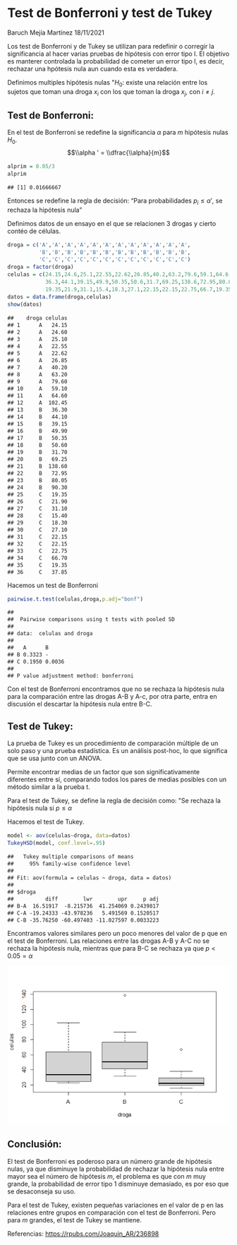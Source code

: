 Test de Bonferroni y test de Tukey
================
Baruch Mejía Martínez
18/11/2021

Los test de Bonferroni y de Tukey se utilizan para redefinir o corregir
la significancia al hacer varias pruebas de hipótesis con error tipo I.
El objetivo es manterer controlada la probabilidad de cometer un error
tipo I, es decir, rechazar una hpótesis nula aun cuando esta es
verdadera.

Definimos multiples hipótesis nulas "*H*<sub>0</sub>: existe una
relación entre los sujetos que toman una droga *x*<sub>*i*</sub> con los
que toman la droga *x*<sub>*j*</sub>, con *i* ≠ *j*.

## Test de Bonferroni:

En el test de Bonferroni se redefine la significancia *α* para *m*
hipótesis nulas *H*<sub>0</sub>.
$$\\alpha ' = \\dfrac{\\alpha}{m}$$

``` r
alprim = 0.05/3
alprim
```

    ## [1] 0.01666667

Entonces se redefine la regla de decisión: “Para probabilidades
*p*<sub>*i*</sub> ≤ *α*′, se rechaza la hipótesis nula”

Definimos datos de un ensayo en el que se relacionen 3 drogas y cierto
contéo de células.

``` r
droga = c('A','A','A','A','A','A','A','A','A','A','A','A',
          'B','B','B','B','B','B','B','B','B','B','B','B',
          'C','C','C','C','C','C','C','C','C','C','C','C')
droga = factor(droga)
celulas = c(24.15,24.6,25.1,22.55,22.62,26.85,40.2,63.2,79.6,59.1,64.6,102.45,
            36.3,44.1,39.15,49.9,50.35,50.6,31.7,69.25,138.6,72.95,80.05,90.3,
            19.35,21.9,31.1,15.4,18.3,27.1,22.15,22.15,22.75,66.7,19.35,37.85)
datos = data.frame(droga,celulas)
show(datos)
```

    ##    droga celulas
    ## 1      A   24.15
    ## 2      A   24.60
    ## 3      A   25.10
    ## 4      A   22.55
    ## 5      A   22.62
    ## 6      A   26.85
    ## 7      A   40.20
    ## 8      A   63.20
    ## 9      A   79.60
    ## 10     A   59.10
    ## 11     A   64.60
    ## 12     A  102.45
    ## 13     B   36.30
    ## 14     B   44.10
    ## 15     B   39.15
    ## 16     B   49.90
    ## 17     B   50.35
    ## 18     B   50.60
    ## 19     B   31.70
    ## 20     B   69.25
    ## 21     B  138.60
    ## 22     B   72.95
    ## 23     B   80.05
    ## 24     B   90.30
    ## 25     C   19.35
    ## 26     C   21.90
    ## 27     C   31.10
    ## 28     C   15.40
    ## 29     C   18.30
    ## 30     C   27.10
    ## 31     C   22.15
    ## 32     C   22.15
    ## 33     C   22.75
    ## 34     C   66.70
    ## 35     C   19.35
    ## 36     C   37.85

Hacemos un test de Bonferroni

``` r
pairwise.t.test(celulas,droga,p.adj="bonf")
```

    ## 
    ##  Pairwise comparisons using t tests with pooled SD 
    ## 
    ## data:  celulas and droga 
    ## 
    ##   A      B     
    ## B 0.3323 -     
    ## C 0.1950 0.0036
    ## 
    ## P value adjustment method: bonferroni

Con el test de Bonferroni encontramos que no se rechaza la hipótesis
nula para la comparación entre las drogas A-B y A-c, por otra parte,
entra en discusión el descartar la hipótesis nula entre B-C.

## Test de Tukey:

La prueba de Tukey es un procedimiento de comparación múltiple de un
solo paso y una prueba estadística. Es un análisis post-hoc, lo que
significa que se usa junto con un ANOVA.

Permite encontrar medias de un factor que son significativamente
diferentes entre sí, comparando todos los pares de medias posibles con
un método similar a la prueba t.

Para el test de Tukey, se define la regla de decisión como: "Se rechaza
la hipótesis nula si *p* ≤ *α*

Hacemos el test de Tukey.

``` r
model <- aov(celulas~droga, data=datos)
TukeyHSD(model, conf.level=.95)
```

    ##   Tukey multiple comparisons of means
    ##     95% family-wise confidence level
    ## 
    ## Fit: aov(formula = celulas ~ droga, data = datos)
    ## 
    ## $droga
    ##          diff        lwr        upr     p adj
    ## B-A  16.51917  -8.215736  41.254069 0.2439817
    ## C-A -19.24333 -43.978236   5.491569 0.1520517
    ## C-B -35.76250 -60.497403 -11.027597 0.0033223

Encontramos valores similares pero un poco menores del valor de p que en
el test de Bonferroni. Las relaciones entre las drogas A-B y A-C no se
rechaza la hipótesis nula, mientras que para B-C se rechaza ya que
*p* &lt; 0.05 = *α*

![](README_figs/README-pressure-1.png)<!-- -->

## Conclusión:

El test de Bonferroni es poderoso para un número grande de hipótesis
nulas, ya que disminuye la probabilidad de rechazar la hipótesis nula
entre mayor sea el número de hipótesis *m*, el problema es que con *m*
muy grande, la probabilidad de error tipo 1 disminuye demasiado, es por
eso que se desaconseja su uso.

Para el test de Tukey, existen pequeñas variaciones en el valor de p en
las relaciones entre grupos en comparación con el test de Bonferroni.
Pero para *m* grandes, el test de Tukey se mantiene.

Referencias: <https://rpubs.com/Joaquin_AR/236898>

